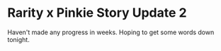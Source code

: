 # Rarity x Pinkie Story Update 2

Haven't made any progress in weeks. Hoping to get some words down tonight.
